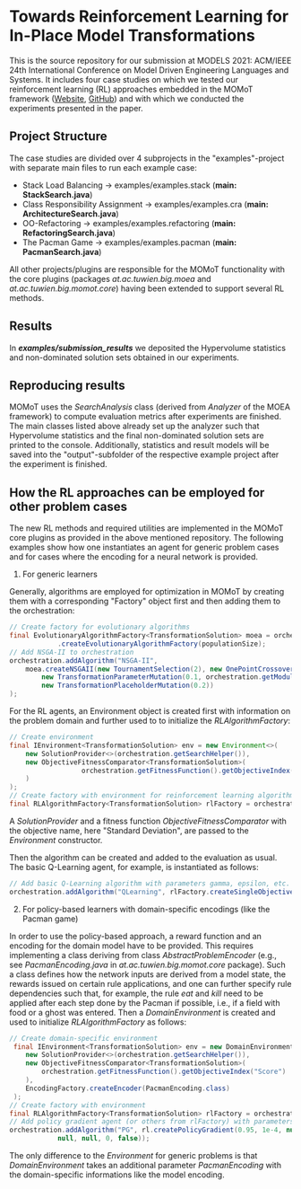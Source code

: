 # Towards Reinforcement Learning for In-Place Model Transformations

This is the source repository for our submission at MODELS 2021: ACM/IEEE 24th International Conference on Model Driven Engineering Languages and Systems. It includes four case studies on which we tested our reinforcement learning (RL) approaches embedded in the MOMoT framework ([Website](http://martin-fleck.github.io/momot/), [GitHub](https://github.com/martin-fleck/momot)) and with which we conducted the experiments presented in the paper.

## Project Structure 
 
The case studies are divided over 4 subprojects in the "examples"-project with
separate main files to run each example case:

* Stack Load Balancing -> examples/examples.stack (**main: StackSearch.java**)
* Class Responsibility Assignment -> examples/examples.cra (**main: ArchitectureSearch.java**)
* OO-Refactoring -> examples/examples.refactoring (**main: RefactoringSearch.java**)
* The Pacman Game -> examples/examples.pacman (**main: PacmanSearch.java**)

All other projects/plugins are responsible for the MOMoT functionality with the core plugins (packages *at.ac.tuwien.big.moea* and *at.ac.tuwien.big.momot.core*) having been extended to support several RL methods.

## Results 

In ***examples/submission_results*** we deposited the Hypervolume statistics and non-dominated solution sets obtained in
our experiments.

## Reproducing results

MOMoT uses the *SearchAnalysis* class (derived from *Analyzer* of the MOEA framework) to compute evaluation metrics after
experiments are finished. The main classes listed above already set up the analyzer such that Hypervolume statistics and 
the final non-dominated solution sets are printed to the console. Additionally, statistics and result models will be
saved into the "output"-subfolder of the respective example project after the experiment is finished.

## How the RL approaches can be employed for other problem cases

The new RL methods and required utilities are implemented in the MOMoT core plugins as provided in the above mentioned repository. The following examples show how one instantiates an agent for generic problem cases and for cases where the encoding for a neural network is provided.

1. For generic learners 

Generally, algorithms are employed for optimization in MOMoT by creating them with a corresponding "Factory" object first
and then adding them to the orchestration: 

```java
// Create factory for evolutionary algorithms
final EvolutionaryAlgorithmFactory<TransformationSolution> moea = orchestration
            .createEvolutionaryAlgorithmFactory(populationSize);
// Add NSGA-II to orchestration      
orchestration.addAlgorithm("NSGA-II",
    moea.createNSGAII(new TournamentSelection(2), new OnePointCrossover(1.0),
        new TransformationParameterMutation(0.1, orchestration.getModuleManager()),
        new TransformationPlaceholderMutation(0.2))
);
```

For the RL agents, an Environment object is created first with information on the problem domain 
and further used to to initialize the *RLAlgorithmFactory*:

```java
// Create environment
final IEnvironment<TransformationSolution> env = new Environment<>(
    new SolutionProvider<>(orchestration.getSearchHelper()), 
    new ObjectiveFitnessComparator<TransformationSolution>(
                  orchestration.getFitnessFunction().getObjectiveIndex("Standard Deviation")
    )
);
// Create factory with environment for reinforcement learning algorithms
final RLAlgorithmFactory<TransformationSolution> rlFactory = orchestration.createRLAlgorithmFactory(env);
```

A *SolutionProvider* and a fitness function *ObjectiveFitnessComparator* with the objective name, here "Standard Deviation", are passed to the *Environment* constructor.

Then the algorithm can be 
created and added to the evaluation as usual. The basic Q-Learning agent, for example, is instantiated as follows:

```java
// Add basic Q-Learning algorithm with parameters gamma, epsilon, etc.
orchestration.addAlgorithm("QLearning", rlFactory.createSingleObjectiveQLearner(0.9, 0.9, true, 1e-4, 0.1, null);
```

2. For policy-based learners with domain-specific encodings (like the Pacman game)

In order to use the policy-based approach, a reward function and an encoding for the domain model 
have to be provided. This requires implementing a class deriving from class *AbstractProblemEncoder* (e.g., see *PacmanEncoding.java* in *at.ac.tuwien.big.momot.core* package). Such a class defines how the network inputs are derived from a model state, the rewards issued on certain rule applications, and one can further specify rule dependencies such that, for example, the rule *eat* and *kill* need to be applied after each step done by the Pacman if possible, i.e., if a field with food or a ghost was entered. Then a *DomainEnvironment* is created and used to initialize *RLAlgorithmFactory* as follows:

```java
// Create domain-specific environment
 final IEnvironment<TransformationSolution> env = new DomainEnvironment<TransformationSolution>(
    new SolutionProvider<>(orchestration.getSearchHelper()), 
    new ObjectiveFitnessComparator<TransformationSolution>(
        orchestration.getFitnessFunction().getObjectiveIndex("Score")
    ), 
    EncodingFactory.createEncoder(PacmanEncoding.class)
 );
// Create factory with environment
final RLAlgorithmFactory<TransformationSolution> rlFactory = orchestration.createRLAlgorithmFactory(env);
// Add policy gradient agent (or others from rlFactory) with parameters gamma, learning rate, logging paths ..
orchestration.addAlgorithm("PG", rl.createPolicyGradient(0.95, 1e-4, null,
            null, null, 0, false));
```

The only difference to the *Environment* for generic problems is that *DomainEnvironment* takes an additional parameter
*PacmanEncoding* with the domain-specific informations like the model encoding.